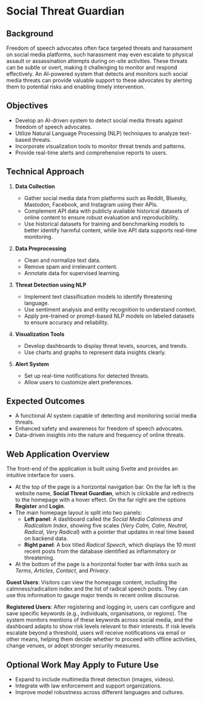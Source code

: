 # Social Threat Guardian

## Background
Freedom of speech advocates often face targeted threats and harassment on social media platforms, such harassment may even escalate to physical assault or assassination attempts during on-site activities. These threats can be subtle or overt, making it challenging to monitor and respond effectively. An AI-powered system that detects and monitors such social media threats can provide valuable support to these advocates by alerting them to potential risks and enabling timely intervention.

## Objectives
- Develop an AI-driven system to detect social media threats against freedom of speech advocates.
- Utilize Natural Language Processing (NLP) techniques to analyze text-based threats.
- Incorporate visualization tools to monitor threat trends and patterns.
- Provide real-time alerts and comprehensive reports to users.

## Technical Approach
1. **Data Collection**
   - Gather social media data from platforms such as Reddit, Bluesky, Mastodon, Facebook, and Instagram using their APIs.
   - Complement API data with publicly available historical datasets of online content to ensure robust evaluation and reproducibility.
   - Use historical datasets for training and benchmarking models to better identify harmful content, while live API data supports real-time monitoring.

2. **Data Preprocessing**
   - Clean and normalize text data.
   - Remove spam and irrelevant content.
   - Annotate data for supervised learning.

3. **Threat Detection using NLP**
   - Implement text classification models to identify threatening language.
   - Use sentiment analysis and entity recognition to understand context.
   - Apply pre-trained or prompt-based NLP models on labeled datasets to ensure accuracy and reliability.

4. **Visualization Tools**
   - Develop dashboards to display threat levels, sources, and trends.
   - Use charts and graphs to represent data insights clearly.

5. **Alert System**
   - Set up real-time notifications for detected threats.
   - Allow users to customize alert preferences.

## Expected Outcomes
- A functional AI system capable of detecting and monitoring social media threats.
- Enhanced safety and awareness for freedom of speech advocates.
- Data-driven insights into the nature and frequency of online threats.

## Web Application Overview

The front-end of the application is built using Svelte and provides an intuitive interface for users.

- At the top of the page is a horizontal navigation bar. On the far left is the website name, **Social Threat Guardian**, which is clickable and redirects to the homepage with a hover effect. On the far right are the options **Register** and **Login**.
- The main homepage layout is split into two panels:
  - **Left panel**: A dashboard called the *Social Media Calmness and Radicalism Index*, showing five scales (*Very Calm, Calm, Neutral, Radical, Very Radical*) with a pointer that updates in real time based on backend data.
  - **Right panel**: A box titled *Radical Speech*, which displays the 10 most recent posts from the database identified as inflammatory or threatening.
- At the bottom of the page is a horizontal footer bar with links such as *Terms*, *Articles*, *Contact*, and *Privacy*.

**Guest Users**: Visitors can view the homepage content, including the calmness/radicalism index and the list of radical speech posts. They can use this information to gauge major trends in recent online discourse.

**Registered Users**: After registering and logging in, users can configure and save specific keywords (e.g., individuals, organisations, or regions). The system monitors mentions of these keywords across social media, and the dashboard adapts to show risk levels relevant to their interests. If risk levels escalate beyond a threshold, users will receive notifications via email or other means, helping them decide whether to proceed with offline activities, change venues, or adopt stronger security measures.

## Optional Work May Apply to Future Use
- Expand to include multimedia threat detection (images, videos).
- Integrate with law enforcement and support organizations.
- Improve model robustness across different languages and cultures.
